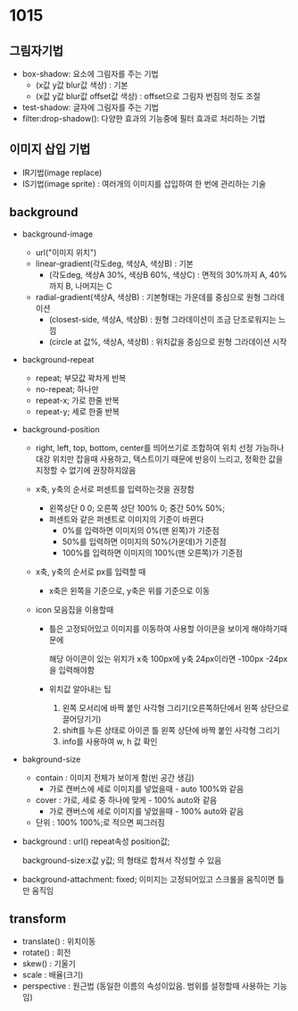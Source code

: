 # 1015

## 그림자기법

- box-shadow: 요소에 그림자를 주는 기법
  - (x값 y값 blur값 색상) : 기본
  - (x값 y값 blur값 offset값 색상) : offset으로 그림자 번짐의 정도 조절
- test-shadow: 글자에 그림자를 주는 기법
- filter:drop-shadow(): 다양한 효과의 기능중에 필터 효과로 처리하는 기법



## 이미지 삽입 기법

- IR기법(image replace)
- IS기법(image sprite) : 여러개의 이미지를 삽입하여 한 번에 관리하는 기술

## background

- background-image

  - url("이미지 위치")
  - linear-gradient(각도deg, 색상A, 색상B) : 기본
    - (각도deg, 색상A 30%, 색상B 60%, 색상C) : 면적의 30%까지 A, 40%까지 B, 나머지는 C 
  - radial-gradient(색상A, 색상B) : 기본형태는 가운데를 중심으로 원형 그라데이션
    - (closest-side, 색상A, 색상B) : 원형 그라데이션이 조금 단조로워지는 느낌
    - (circle at 값%, 색상A, 색상B) : 위치값을 중심으로 원형 그라데이션 시작

- background-repeat

  - repeat; 부모값 꽉차게 반복
  - no-repeat; 하나만
  - repeat-x; 가로 한줄 반복
  - repeat-y; 세로 한줄 반복

- background-position

  - right, left, top, bottom, center를 띄어쓰기로 조합하여 위치 선정 가능하나 대강 위치만 잡을때 사용하고, 텍스트이기 때문에 반응이 느리고, 정확한 값을 지정할 수 없기에 권장하지않음

  - x축, y축의 순서로 퍼센트를 입력하는것을 권장함

    - 왼쪽상단 0 0;  오른쪽 상단 100% 0;  중간 50% 50%;
    - 퍼센트와 같은 퍼센트로 이미지의 기준이 바뀐다
      - 0%를 입력하면 이미지의 0%(맨 왼쪽)가 기준점
      - 50%를 입력하면 이미지의 50%(가운데)가 기준점
      - 100%를 입력하면 이미지의 100%(맨 오른쪽)가 기준점

  - x축, y축의 순서로 px를 입력할 때

    - x축은 왼쪽을 기준으로, y축은 위를 기준으로 이동

  - icon 모음집을 이용할때

    - 틀은 고정되어있고 이미지를 이동하여 사용할 아이콘을 보이게 해야하기때문에 

      해당 아이콘이 있는 위치가 x축 100px에 y축 24px이라면 -100px -24px을 입력해야함

    - 위치값 알아내는 팁
      1. 왼쪽 모서리에 바짝 붙인 사각형 그리기(오른쪽하단에서 왼쪽 상단으로 끌어당기기)
      2. shift를 누른 상태로 아이콘 틀 왼쪽 상단에 바짝 붙인 사각형 그리기
      3. info를 사용하여 w, h 값 확인

- bakground-size

  - contain : 이미지 전체가 보이게 함(빈 공간 생김)
    - 가로 캔버스에 세로 이미지를 넣었을때  - auto 100%와 같음
  - cover : 가로, 세로 중 하나에 맞게 - 100% auto와 같음
    - 가로 캔버스에 세로 이미지를 넣었을때  - 100% auto와 같음
  - 단위 : 100% 100%;로 적으면 찌그러짐

- background : url() repeat속성 position값;

  background-size:x값 y값; 의 형태로 합쳐서 작성할 수 있음

-  background-attachment: fixed; 이미지는 고정되어있고 스크롤을 움직이면 틀만 움직임

## transform

- translate() : 위치이동
- rotate() : 회전
- skew() : 기울기
- scale : 배율(크기)
- perspective : 원근법 (동일한 이름의 속성이있음. 범위를 설정할때 사용하는 기능임)